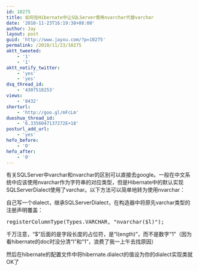 ```yaml
---
id: 10275
title: 如何在Hibernate中让SQLServer使用nvarchar代替varchar
date: '2010-11-23T16:19:38+08:00'
author: Jay
layout: post
guid: 'http://www.jayxu.com/?p=10275'
permalink: /2010/11/23/10275
aktt_tweeted:
    - '1'
    - '1'
aktt_notify_twitter:
    - 'yes'
    - 'yes'
dsq_thread_id:
    - '4307518253'
views:
    - '8432'
shorturl:
    - 'http://goo.gl/mFcLm'
duoshuo_thread_id:
    - '6.3356047137272E+18'
posturl_add_url:
    - 'yes'
hefo_before:
    - '0'
hefo_after:
    - '0'
---
```


<!-- wp:paragraph -->
<p>有关SQLServer中varchar和nvarchar的区别可以直接去google。一般在中文系统中应该使用nvarchar作为字符串的对应类型，但是Hibernate中的默认实现SQLServerDialect使用了varchar。以下方法可以简单地转为使用nvarchar：</p>
<!-- /wp:paragraph -->

<!-- wp:paragraph -->
<p>自己写一个dialect，继承SQLServerDialect，在构造器中将原先varchar类型的注册声明覆盖：</p>
<!-- /wp:paragraph -->

<!-- wp:enlighter/codeblock -->
<pre class="EnlighterJSRAW" data-enlighter-language="generic" data-enlighter-theme="" data-enlighter-highlight="" data-enlighter-linenumbers="" data-enlighter-lineoffset="" data-enlighter-title="" data-enlighter-group="">registerColumnType(Types.VARCHAR, "nvarchar($l)");</pre>
<!-- /wp:enlighter/codeblock -->

<!-- wp:paragraph -->
<p>千万注意，“$”后面的是字段长度的占位符，是“l(ength)”，而不是数字“1”（因为看hibernate的doc时没分清“l”和“1”，浪费了我一上午去找原因）</p>
<!-- /wp:paragraph -->

<!-- wp:paragraph -->
<p>然后在hibernate的配置文件中将hibernate.dialect的值设为你的dialect实现类就OK了</p>
<!-- /wp:paragraph -->